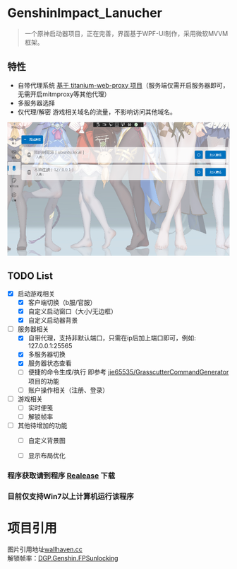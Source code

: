 # GenshinImpact_Lanucher
> 一个原神启动器项目，正在完善，界面基于WPF-UI制作，采用微软MVVM框架。

## 特性

 + 自带代理系统 [基于 titanium-web-proxy 项目](https://github.com/justcoding121/titanium-web-proxy)（服务端仅需开启服务器即可，无需开启mitmproxy等其他代理）
 + 多服务器选择
 + 仅代理/解密 游戏相关域名的流量，不影响访问其他域名。

![](Preview/server.png)



## TODO List
  - [x] 启动游戏相关
    - [x] 客户端切换（b服/官服）
    - [x] 自定义启动窗口（大小/无边框）  
    - [x] 自定义启动器背景
  - [ ] 服务器相关
    - [x] 自带代理，支持非默认端口，只需在ip后加上端口即可，例如: 127.0.0.1:25565
    - [x] 多服务器切换
    - [x] 服务器状态查看
    - [ ] 便捷的命令生成/执行 即参考 [jie65535/GrasscutterCommandGenerator](https://github.com/jie65535/GrasscutterCommandGenerator) 项目的功能
    - [ ] 账户操作相关（注册、登录）
  - [ ] 游戏相关
    - [ ] 实时便笺
    - [ ] 解锁帧率
  - [ ] 其他待增加的功能
    - [ ] 自定义背景图
    - [ ] 显示布局优化


### 程序获取请到程序 [Realease](https://github.com/123456fsdaf/GenshinImpact_Lanucher/releases) 下载
### 目前仅支持Win7以上计算机运行该程序
# 项目引用
图片引用地址[wallhaven.cc](https://wallhaven.cc/w/3z9wv3)
<br/>
解锁帧率：[DGP.Genshin.FPSunlocking](https://github.com/DGP-Studio/DGP.Genshin.FPSUnlocking)
